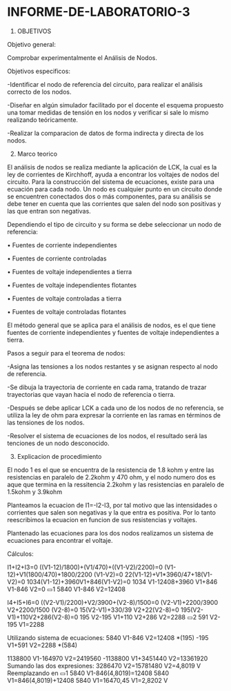 # INFORME-DE-LABORATORIO-3

1) OBJETIVOS

Objetivo general:

Comprobar experimentalmente el Análisis de Nodos.

Objetivos especificos:

-Identificar el nodo de referencia del circuito, para realizar el análisis correcto de los nodos.

-Diseñar en algún simulador facilitado por el docente el esquema propuesto una tomar medidas de tensión en los nodos y verificar si sale lo mismo realizando teóricamente.

-Realizar la comparacion de datos de forma indirecta y directa de los nodos.

2) Marco teorico

El análisis de nodos se realiza mediante la aplicación de LCK, la cual es la ley de corrientes de Kirchhoff, ayuda a encontrar los voltajes de nodos del circuito. Para la construcción del sistema de ecuaciones, existe para una ecuación para cada nodo. Un nodo es cualquier punto en un circuito donde se encuentren conectados dos o más componentes, para su análisis se debe tener en cuenta que las corrientes que salen del nodo son positivas y las que entran son negativas.

Dependiendo el tipo de circuito y su forma se debe seleccionar un nodo de referencia:

•	Fuentes de corriente independientes

• Fuentes de corriente controladas

• Fuentes de voltaje independientes a tierra

• Fuentes de voltaje independientes flotantes

• Fuentes de voltaje controladas a tierra

• Fuentes de voltaje controladas flotantes


El método general que se aplica para el análisis de nodos, es el que tiene fuentes de corriente independientes y fuentes de voltaje independientes a tierra.

Pasos a seguir para el teorema de nodos:


-Asigna las tensiones a los nodos restantes y se asignan respecto al nodo de referencia.

-Se dibuja la trayectoria de corriente en cada rama, tratando de trazar trayectorias que vayan hacia el nodo de referencia o tierra.

-Después se debe aplicar LCK a cada uno de los nodos de no referencia, se utiliza la ley de ohm para expresar la corriente en las ramas en términos de las tensiones de los nodos.

-Resolver el sistema de ecuaciones de los nodos, el resultado será las tenciones de un nodo desconocido.


3) Explicacion de procedimiento

El nodo 1 es el que se encuentra de la resistencia de 1.8 kohm y entre las resistencias en paralelo de 2.2kohm y 470 ohm, y el nodo numero dos es aque que termina en la ressitencia 2.2kohm y las resistencias en paralelo de 1.5kohm y  3.9kohm

Planteamos la ecuacion de I1=-I2-I3, por tal motivo que las intensidades o corrientes que salen son negativas y la que entra es positiva. Por lo tanto reescribimos la ecuacion en funcion de sus resistencias y voltajes.
 
Plantenado las ecuaciones para los dos nodos realizamos un sistema de ecuaciones para encontrar el voltaje.





Cálculos:

I1+I2+I3=0
((V1-12)/1800)+(V1/470)+((V1-V2)/2200)=0
(V1-12)+V1(1800/470)+1800/2200 (V1-V2)=0
22(V1-12)+V1*3960/47+18(V1-V2)=0
1034(V1-12)+3960V1+846(V1-V2)=0
1034 V1-12408+3960 V1+846 V1-846 V2=0
▭1 5840 V1-846 V2=12408

I4+I5+I6=0
((V2-V1)/2200)+V2/3900+(V2-8)/1500=0
(V2-V1)+2200/3900 V2+2200/1500 (V2-8)=0
15(V2-V1)+330/39 V2+22(V2-8)=0
195(V2-V1)+110V2+286(V2-8)=0
195 V2-195 V1+110 V2+286 V2=2288
▭2 591 V2-195 V1=2288

Utilizando sistema de ecuaciones:
5840 V1-846 V2=12408          *(195)
-195 V1+591 V2=2288            *(584)

1138800 V1-164970 V2=2419560
-1138800 V1+3451440 V2=13361920
Sumando las dos expresiones:
3286470 V2=15781480
V2=4,8019 V
Reemplazando en ▭1
5840 V1-846(4,8019)=12408
5840 V1=846(4,8019)+12408
5840 V1=16470,45
V1=2,8202 V





